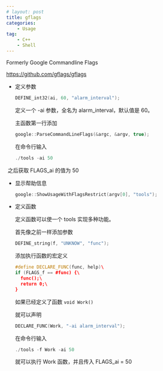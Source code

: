 ```yaml
---
# layout: post
title: gflags
categories: 
    - Usage
tag:
    - C++
    - Shell
---
```


Formerly Google Commandline Flags

<https://github.com/gflags/gflags>

- 定义参数

  ```c++
  DEFINE_int32(ai, 60, "alarm_interval");
  ```

  定义一个 -ai 参数，全名为 alarm_interval，默认值是 60。

  主函数第一行添加

  ```c++
  google::ParseCommandLineFlags(&argc, &argv, true);
  ```

  在命令行输入

  ```c++
  ./tools -ai 50
  ```

​  之后获取 FLAGS_ai 的值为 50

- 显示帮助信息

  ```c++
  google::ShowUsageWithFlagsRestrict(argv[0], "tools");
  ```

- 定义函数

  定义函数可以使一个 tools 实现多种功能。

  首先像之前一样添加参数

  ```c++
  DEFINE_string(f, "UNKNOW", "func");
  ```

  添加执行函数的宏定义

  ```c++
  #define DECLARE_FUNC(func, help)\		                 
  if (FLAGS_f == #func) {\
    func();\
    return 0;\
  }																
  ```

  如果已经定义了函数 `void Work()`

  就可以声明

  ```c++
  DECLARE_FUNC(Work, "-ai alarm_interval");
  ```

  在命令行输入

  ```c++
  ./tools -f Work -ai 50
  ```

  就可以执行 Work 函数，并且传入 FLAGS_ai = 50